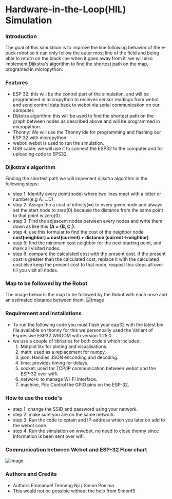 # Hardware-in-the-Loop(HIL) Simulation
### Introduction 
The goal of this simulation is to improve the line following behavior of the e-puck robot so it can only follow the outer most line of the field and being able to return on the black line when it goes away from it. we will also implement Dijkstra's algorithm to find the shortest path on the map, programed in micropython. 
### Features
- ESP 32: this will be the control part of the simulation, and will be programmed in micropython to recieves sensor readings from webot and send control data back to webot via serial communication on our computer.
- Dijkstra algorithm: this will be used to find the shortest path on the graph between nodes as described above and will be programmed in micropython.
- Thonny: We will use the Thonny ide for programming and flashing our ESP 32 with micropython.
- webot: webot is used to run the simulation.
- USB cable: we will use it to connect the ESP32 to the computer and for uploading code to EPS32.
### Dijkstra's algorithm 
Finding the shortest path we will impement dijkstra algorithm in the following steps:
- step 1:
Identify every point(node) where two lines meet with a letter or number(e.g A.....D)
- step 2:
  Assign the a cost of infinity(∞) to every given node and always set the start node to zero(0) because the distance from the same point to that point is zero(0).
- step 3:
  Find the adjescent nodes between every nodes and write them down as like this **(A  = {B, C,}**.
- step 4:
  use this formular to find the cost of the neighbor node **cost(neighbor) = cost(current) + distance (current→neighbor)**
- step 5:
   find the minimum cost neighbor for the next starting point, and mark all visited nodes.
- step 6:
  compare the calculated cost with the present cost. if the present cost is greater than the calculated cost, replace it with the calculated cost.else keep the present cost to that node, reapeat this steps all over till you visit all nodes.
### Map to be followed by the Robot
The image below is the map to be followed by the Robot with each nose and an estimated distance between them.
![image](https://github.com/user-attachments/assets/cffa7d7e-ce08-4cb9-982e-c197f41d3e9d)

### Requirement and installations
- To run the following code you must flash your eap32 with the latest bin file available on thonny for this we personoally    used the Variant of Espressive ESP32 WROOM with version 1.25.0.
- we use a couple of libriaries for both code's which included:
  1. Matplot lib: for ploting and visualisations.
  2. math: used as a replacement for numpy.
  3. json: Handles JSON enconding and decoding.
  4. time: provides timing for delays.
  5. socket: used for TCP/IP communication between webot and the ESP-32 over wiffi.
  6. network: to manage WI-FI interface.
  7. machine, Pin: Control the GPIO pins on the ESP-32.
### How to use the code's
- step 1: change the SSID and password using your network.
- step 2: make sure you are on the same network.
- step 3: Run the code to optain and IP-address which you later on add to the webot code.
- step 4: Run the simulation on wwebot, no need to close thonny since information is been sent over wifi.
### Communication between Webot and ESP-32 Flow chart
![image](https://github.com/user-attachments/assets/21930b5f-c127-4cad-84ad-9401ef523b0d)


### Authors and Credits
- Authors Emmanuel Tenneng Nji / Simon Poelma
- This would not be possible without the help from Simonf9 






     
